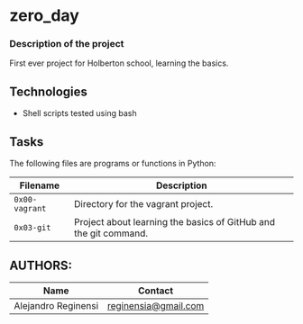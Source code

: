 # zero_day

### Description of the project

First ever project for Holberton school, learning the basics.

## Technologies
* Shell scripts tested using bash

## Tasks
The following files are programs or functions in Python:

| Filename | Description |
| -------- | ----------- |
| `0x00-vagrant` | Directory for the vagrant project. |
| `0x03-git` | Project about learning the basics of GitHub and the git command. |

## AUTHORS:

| Name | Contact |
| ---- | ------- |
| Alejandro Reginensi | reginensia@gmail.com |
